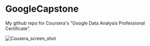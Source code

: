 # GoogleCapstone

My github repo for Coursera's "Google Data Analysis Professional Certificate". 

![Cousera_screen_shot]('https://raw.githubusercontent.com/MikSm1th/GoogleCapstone/main/Cousera_screen_shot.png')




